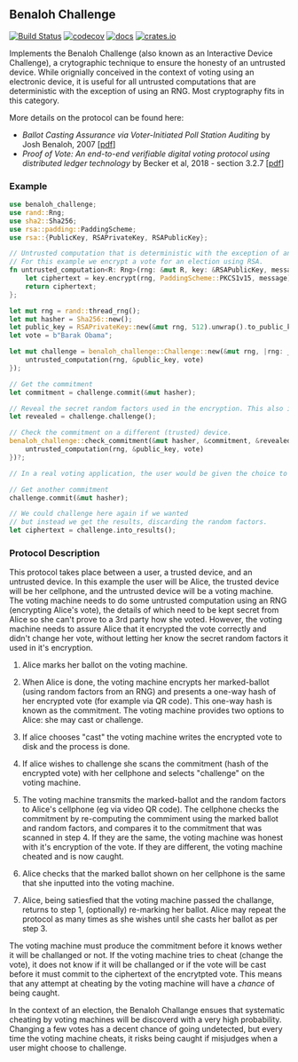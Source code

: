 ## Benaloh Challenge

[![Build Status](https://travis-ci.org/phayes/benaloh-challenge.svg?branch=master)](https://travis-ci.org/phayes/benaloh-challenge)
[![codecov](https://codecov.io/gh/phayes/benaloh-challenge/branch/master/graph/badge.svg)](https://codecov.io/gh/phayes/benaloh-challenge)
[![docs](https://docs.rs/fdh/badge.svg)](https://docs.rs/benaloh-challenge)
[![crates.io](https://meritbadge.herokuapp.com/fdh)](https://crates.io/crates/benaloh-challenge)

Implements the Benaloh Challenge (also known as an Interactive Device Challenge), a crytographic technique to ensure the honesty of an untrusted device. While orignially conceived in the context of voting using an electronic device, it is useful for all untrusted computations that are deterministic with the exception of using an RNG. Most cryptography fits in this category.

More details on the protocol can be found here:

- _Ballot Casting Assurance via Voter-Initiated Poll Station Auditing_ by Josh Benaloh, 2007 [[pdf](https://www.usenix.org/legacy/event/evt07/tech/full_papers/benaloh/benaloh.pdf)]
- _Proof of Vote: An end-to-end verifiable digital voting protocol using distributed ledger
  technology_ by Becker et al, 2018 - section 3.2.7 [[pdf](https://github.com/votem/proof-of-vote/raw/master/proof-of-vote-whitepaper.pdf)]

### Example

```rust
use benaloh_challenge;
use rand::Rng;
use sha2::Sha256;
use rsa::padding::PaddingScheme;
use rsa::{PublicKey, RSAPrivateKey, RSAPublicKey};

// Untrusted computation that is deterministic with the exception of an RNG
// For this example we encrypt a vote for an election using RSA.
fn untrusted_computation<R: Rng>(rng: &mut R, key: &RSAPublicKey, message: &[u8]) -> Vec<u8> {
    let ciphertext = key.encrypt(rng, PaddingScheme::PKCS1v15, message).unwrap();
    return ciphertext;
};

let mut rng = rand::thread_rng();
let mut hasher = Sha256::new();
let public_key = RSAPrivateKey::new(&mut rng, 512).unwrap().to_public_key();
let vote = b"Barak Obama";

let mut challenge = benaloh_challenge::Challenge::new(&mut rng, |rng: _| {
    untrusted_computation(rng, &public_key, vote)
});

// Get the commitment
let commitment = challenge.commit(&mut hasher);

// Reveal the secret random factors used in the encryption. This also invalidates the results.
let revealed = challenge.challenge();

// Check the commitment on a different (trusted) device.
benaloh_challenge::check_commitment(&mut hasher, &commitment, &revealed, |rng: _| {
    untrusted_computation(rng, &public_key, vote)
})?;

// In a real voting application, the user would be given the choice to change their vote here.

// Get another commitment
challenge.commit(&mut hasher);

// We could challenge here again if we wanted
// but instead we get the results, discarding the random factors.
let ciphertext = challenge.into_results();
```

### Protocol Description

This protocol takes place between a user, a trusted device, and an untrusted device. In this example the user will be Alice, the trusted device will be her cellphone, and the untrusted device will be a voting machine. The voting machine needs to do some untrusted computation using an RNG (encrypting Alice's vote), the details of which need to be kept secret from Alice so she can't prove to a 3rd party how she voted. However, the voting machine needs to assure Alice that it encrypted the vote correctly and didn't change her vote, without letting her know the secret random factors it used in it's encryption.

1. Alice marks her ballot on the voting machine.

2. When Alice is done, the voting machine encrypts her marked-ballot (using random factors from an RNG) and presents a one-way hash of her encrypted vote (for example via QR code). This one-way hash is known as the commitment. The voting machine provides two options to Alice: she may cast or challenge.

3. If alice chooses "cast" the voting machine writes the encrypted vote to disk and the process is done.

4. If alice wishes to challenge she scans the commitment (hash of the encrypted vote) with her cellphone and selects "challenge" on the voting machine.

5. The voting machine transmits the marked-ballot and the random factors to Alice's cellphone (eg via video QR code). The cellphone checks the commitment by re-computing the commiment using the marked ballot and random factors, and compares it to the commitment that was scanned in step 4. If they are the same, the voting machine was honest with it's encryption of the vote. If they are different, the voting machine cheated and is now caught.

6. Alice checks that the marked ballot shown on her cellphone is the same that she inputted into the voting machine.

7. Alice, being satiesfied that the voting machine passed the challange, returns to step 1, (optionally) re-marking her ballot. Alice may repeat the protocol as many times as she wishes until she casts her ballot as per step 3.

The voting machine must produce the commitment before it knows wether it will be challanged or not. If the voting machine tries to cheat (change the vote), it does not know if it will be challanged or if the vote will be cast before it must commit to the ciphertext of the encrytpted vote. This means that any attempt at cheating by the voting machine will have a _chance_ of being caught.

In the context of an election, the Benaloh Challange ensues that systematic cheating by voting machines will be discoverd with a very high probability. Changing a few votes has a decent chance of going undetected, but every time the voting machine cheats, it risks being caught if misjudges when a user might choose to challenge.
